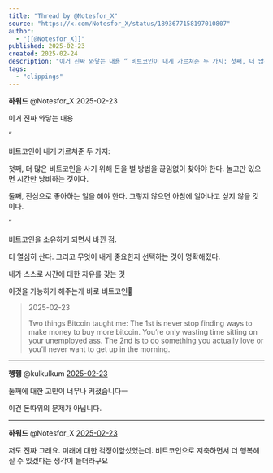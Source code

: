 ```yaml
---
title: "Thread by @Notesfor_X"
source: "https://x.com/Notesfor_X/status/1893677158197010807"
author:
  - "[[@Notesfor_X]]"
published: 2025-02-23
created: 2025-02-24
description: "이거 진짜 와닿는 내용 “ 비트코인이 내게 가르쳐준 두 가지: 첫째, 더 많은 비트코인을 사기 위해 돈을 벌 방법을 끊임없이 찾아야 한다. 놀고만 있으면 시간만 낭비하는 것이다. 둘째, 진심으로 좋아하는 일을 해야 한다. 그렇지 않으면 아침에 일"
tags:
  - "clippings"
---
```

**하워드** @Notesfor\_X 2025-02-23

이거 진짜 와닿는 내용

“

비트코인이 내게 가르쳐준 두 가지:

첫째, 더 많은 비트코인을 사기 위해 돈을 벌 방법을 끊임없이 찾아야 한다. 놀고만 있으면 시간만 낭비하는 것이다.

둘째, 진심으로 좋아하는 일을 해야 한다. 그렇지 않으면 아침에 일어나고 싶지 않을 것이다.

”

비트코인을 소유하게 되면서 바뀐 점.

더 열심히 산다. 그리고 무엇이 내게 중요한지 선택하는 것이 명확해졌다.

내가 스스로 시간에 대한 자유를 갖는 것

이것을 가능하게 해주는게 바로 비트코인🙏

> 2025-02-23
> 
> Two things Bitcoin taught me: The 1st is never stop finding ways to make money to buy more bitcoin. You’re only wasting time sitting on your unemployed ass. The 2nd is to do something you actually love or you’ll never want to get up in the morning.

---

**헹휑** @kulkulkum [2025-02-23](https://x.com/kulkulkum/status/1893678253820239919)

둘째에 대한 고민이 너무나 커졌습니다ㅡ

이건 돈따위의 문제가 아닙니다.

---

**하워드** @Notesfor\_X [2025-02-23](https://x.com/Notesfor_X/status/1893678632251363610)

저도 진짜 그래요. 미래에 대한 걱정이앞섰었는데. 비트코인으로 저축하면서 더 행복해질 수 있겠다는 생각이 들더라구요